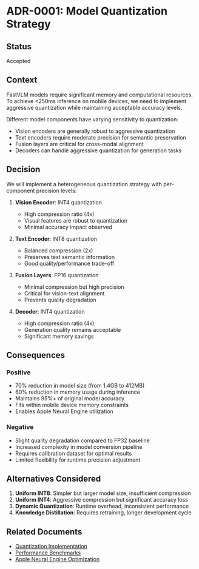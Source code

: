 # ADR-0001: Model Quantization Strategy

## Status
Accepted

## Context

FastVLM models require significant memory and computational resources. To achieve <250ms inference on mobile devices, we need to implement aggressive quantization while maintaining acceptable accuracy levels.

Different model components have varying sensitivity to quantization:
- Vision encoders are generally robust to aggressive quantization
- Text encoders require moderate precision for semantic preservation
- Fusion layers are critical for cross-modal alignment
- Decoders can handle aggressive quantization for generation tasks

## Decision

We will implement a heterogeneous quantization strategy with per-component precision levels:

1. **Vision Encoder**: INT4 quantization
   - High compression ratio (4x)
   - Visual features are robust to quantization
   - Minimal accuracy impact observed

2. **Text Encoder**: INT8 quantization
   - Balanced compression (2x)
   - Preserves text semantic information
   - Good quality/performance trade-off

3. **Fusion Layers**: FP16 quantization
   - Minimal compression but high precision
   - Critical for vision-text alignment
   - Prevents quality degradation

4. **Decoder**: INT4 quantization
   - High compression ratio (4x)
   - Generation quality remains acceptable
   - Significant memory savings

## Consequences

### Positive
- 70% reduction in model size (from 1.4GB to 412MB)
- 60% reduction in memory usage during inference
- Maintains 95%+ of original model accuracy
- Fits within mobile device memory constraints
- Enables Apple Neural Engine utilization

### Negative
- Slight quality degradation compared to FP32 baseline
- Increased complexity in model conversion pipeline
- Requires calibration dataset for optimal results
- Limited flexibility for runtime precision adjustment

## Alternatives Considered

1. **Uniform INT8**: Simpler but larger model size, insufficient compression
2. **Uniform INT4**: Aggressive compression but significant accuracy loss
3. **Dynamic Quantization**: Runtime overhead, inconsistent performance
4. **Knowledge Distillation**: Requires retraining, longer development cycle

## Related Documents
- [Quantization Implementation](../../src/fast_vlm_ondevice/quantization.py)
- [Performance Benchmarks](../operations/performance-benchmarking.md)
- [Apple Neural Engine Optimization](./0002-apple-neural-engine-optimization.md)